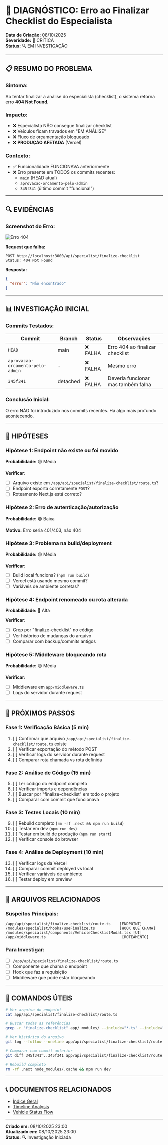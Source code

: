 # 🔴 DIAGNÓSTICO: Erro ao Finalizar Checklist do Especialista

**Data de Criação:** 08/10/2025  
**Severidade:** 🔴 CRÍTICA  
**Status:** 🔍 EM INVESTIGAÇÃO

---

## 📋 RESUMO DO PROBLEMA

### **Sintoma:**
Ao tentar finalizar a análise do especialista (checklist), o sistema retorna erro **404 Not Found**.

### **Impacto:**
- ❌ Especialista NÃO consegue finalizar checklist
- ❌ Veículos ficam travados em "EM ANÁLISE"
- ❌ Fluxo de orçamentação bloqueado
- ❌ **PRODUÇÃO AFETADA** (Vercel)

### **Contexto:**
- ✅ Funcionalidade FUNCIONAVA anteriormente
- ❌ Erro presente em TODOS os commits recentes:
  - `main` (HEAD atual)
  - `aprovacao-orcamento-pelo-admin`
  - `345f341` (último commit "funcional")

---

## 🔍 EVIDÊNCIAS

### **Screenshot do Erro:**
![Erro 404](../../attachments/checklist-404-error.png)

**Request que falha:**
```
POST http://localhost:3000/api/specialist/finalize-checklist
Status: 404 Not Found
```

**Resposta:**
```json
{
  "error": "Não encontrado"
}
```

---

## 📊 INVESTIGAÇÃO INICIAL

### **Commits Testados:**

| Commit | Branch | Status | Observações |
|--------|--------|--------|-------------|
| `HEAD` | main | ❌ FALHA | Erro 404 ao finalizar checklist |
| `aprovacao-orcamento-pelo-admin` | - | ❌ FALHA | Mesmo erro |
| `345f341` | detached | ❌ FALHA | Deveria funcionar mas também falha |

### **Conclusão Inicial:**
O erro NÃO foi introduzido nos commits recentes. Há algo mais profundo acontecendo.

---

## 🎯 HIPÓTESES

### **Hipótese 1: Endpoint não existe ou foi movido**
**Probabilidade:** 🟡 Média

**Verificar:**
- [ ] Arquivo existe em `/app/api/specialist/finalize-checklist/route.ts`?
- [ ] Endpoint exporta corretamente `POST`?
- [ ] Roteamento Next.js está correto?

### **Hipótese 2: Erro de autenticação/autorização**
**Probabilidade:** 🟢 Baixa

**Motivo:** Erro seria 401/403, não 404

### **Hipótese 3: Problema na build/deployment**
**Probabilidade:** 🟡 Média

**Verificar:**
- [ ] Build local funciona? (`npm run build`)
- [ ] Vercel está usando mesmo commit?
- [ ] Variáveis de ambiente corretas?

### **Hipótese 4: Endpoint renomeado ou rota alterada**
**Probabilidade:** 🔴 Alta

**Verificar:**
- [ ] Grep por "finalize-checklist" no código
- [ ] Ver histórico de mudanças do arquivo
- [ ] Comparar com backup/commits antigos

### **Hipótese 5: Middleware bloqueando rota**
**Probabilidade:** 🟡 Média

**Verificar:**
- [ ] Middleware em `app/middleware.ts`
- [ ] Logs do servidor durante request

---

## 📝 PRÓXIMOS PASSOS

### **Fase 1: Verificação Básica (5 min)**
1. [ ] Confirmar que arquivo `/app/api/specialist/finalize-checklist/route.ts` existe
2. [ ] Verificar exportação do método POST
3. [ ] Verificar logs do servidor durante request
4. [ ] Comparar rota chamada vs rota definida

### **Fase 2: Análise de Código (15 min)**
5. [ ] Ler código do endpoint completo
6. [ ] Verificar imports e dependências
7. [ ] Buscar por "finalize-checklist" em todo o projeto
8. [ ] Comparar com commit que funcionava

### **Fase 3: Testes Locais (10 min)**
9. [ ] Rebuild completo (`rm -rf .next && npm run build`)
10. [ ] Testar em dev (`npm run dev`)
11. [ ] Testar em build de produção (`npm run start`)
12. [ ] Verificar console do browser

### **Fase 4: Análise de Deployment (10 min)**
13. [ ] Verificar logs da Vercel
14. [ ] Comparar commit deployed vs local
15. [ ] Verificar variáveis de ambiente
16. [ ] Testar deploy em preview

---

## 📂 ARQUIVOS RELACIONADOS

### **Suspeitos Principais:**
```
/app/api/specialist/finalize-checklist/route.ts    [ENDPOINT]
/modules/specialist/hooks/useFinalize.ts           [HOOK QUE CHAMA]
/modules/specialist/components/VehicleChecklistModal.tsx [UI]
/app/middleware.ts                                  [ROTEAMENTO]
```

### **Para Investigar:**
- [ ] `/app/api/specialist/finalize-checklist/route.ts`
- [ ] Componente que chama o endpoint
- [ ] Hook que faz a requisição
- [ ] Middleware que pode estar bloqueando

---

## 🔧 COMANDOS ÚTEIS

```bash
# Ver arquivo do endpoint
cat app/api/specialist/finalize-checklist/route.ts

# Buscar todas as referências
grep -r "finalize-checklist" app/ modules/ --include="*.ts" --include="*.tsx"

# Ver histórico do arquivo
git log --follow --oneline app/api/specialist/finalize-checklist/route.ts

# Comparar com commit anterior
git diff 345f341^..345f341 app/api/specialist/finalize-checklist/route.ts

# Rebuild completo
rm -rf .next node_modules/.cache && npm run dev
```

---

## 📞 DOCUMENTOS RELACIONADOS

- [Índice Geral](../indice_geral.md)
- [Timeline Analysis](../timeline-analysis/)
- [Vehicle Status Flow](../VEHICLE_STATUS_FLOW.md)

---

**Criado em:** 08/10/2025 23:00  
**Atualizado em:** 08/10/2025 23:00  
**Status:** 🔍 Investigação Iniciada
